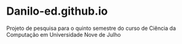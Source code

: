 # Danilo-ed.github.io
Projeto de pesquisa para o quinto semestre do curso de Ciência da Computação em Universidade Nove de Julho
